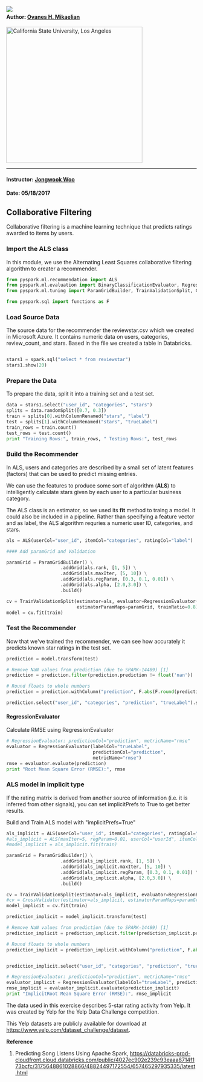 
<a href="http://www.calstatela.edu/centers/hipic"><img align="left" src="https://avatars2.githubusercontent.com/u/4156894?v=3&s=100"><image/>
</a>


#### Author: [Ovanes H. Mikaelian](https://www.linkedin.com/in/hovik-mikaelian-93a257a3/)
<p><img align="center" alt="California State University, Los Angeles" src="http://www.calstatela.edu/sites/default/files/groups/California%20State%20University%2C%20Los%20Angeles/master_logo_full_color_horizontal_centered.svg" style="width: 360px;"/>

------

#### Instructor: [Jongwook Woo](https://www.linkedin.com/in/jongwook-woo-7081a85)

#### Date: 05/18/2017

## Collaborative Filtering
Collaborative filtering is a machine learning technique that predicts ratings awarded to items by users.

### Import the ALS class
In this module, we use the Alternating Least Squares collaborative filtering algorithm to creater a recommender.


```python
from pyspark.ml.recommendation import ALS
from pyspark.ml.evaluation import BinaryClassificationEvaluator, RegressionEvaluator
from pyspark.ml.tuning import ParamGridBuilder, TrainValidationSplit, CrossValidator

from pyspark.sql import functions as F

```

### Load Source Data
The source data for the recommender the reviewstar.csv which we created in Microsoft Azure. It contains numeric data on users, categories, review_count, and stars. Based in the file we created a table in Databricks.


```python

stars1 = spark.sql("select * from reviewstar")
stars1.show(20)

```

### Prepare the Data
To prepare the data, split it into a training set and a test set.


```python
data = stars1.select("user_id", "categories", "stars")
splits = data.randomSplit([0.7, 0.3])
train = splits[0].withColumnRenamed("stars", "label")
test = splits[1].withColumnRenamed("stars", "trueLabel")
train_rows = train.count()
test_rows = test.count()
print "Training Rows:", train_rows, " Testing Rows:", test_rows
```

### Build the Recommender
In ALS, users and categories are described by a small set of latent features (factors) that can be used to predict missing entries.

We can use the features to produce some sort of algorithm (**ALS**) to intelligently calculate stars given by each user to a particular business category.

The ALS class is an estimator, so we used its **fit** method to traing a model. It could also be included in a pipeline. Rather than specifying a feature vector and as label, the ALS algorithm requries a numeric user ID, categories, and stars.


```python
als = ALS(userCol="user_id", itemCol="categories", ratingCol="label")
```


```python
#### Add paramGrid and Validation
```


```python
paramGrid = ParamGridBuilder() \
                    .addGrid(als.rank, [1, 5]) \
                    .addGrid(als.maxIter, [5, 10]) \
                    .addGrid(als.regParam, [0.3, 0.1, 0.01]) \
                    .addGrid(als.alpha, [2.0,3.0]) \
                    .build()


```


```python
cv = TrainValidationSplit(estimator=als, evaluator=RegressionEvaluator(), 
                          estimatorParamMaps=paramGrid, trainRatio=0.8)
model = cv.fit(train)
```

### Test the Recommender
Now that we've trained the recommender, we can see how accurately it predicts known star ratings in the test set.


```python
prediction = model.transform(test)

# Remove NaN values from prediction (due to SPARK-14489) [1]
prediction = prediction.filter(prediction.prediction != float('nan'))

# Round floats to whole numbers
prediction = prediction.withColumn("prediction", F.abs(F.round(prediction["prediction"],0)))

prediction.select("user_id", "categories", "prediction", "trueLabel").show(100, truncate=False)
```

#### RegressionEvaluator
Calculate RMSE using RegressionEvaluator


```python
# RegressionEvaluator: predictionCol="prediction", metricName="rmse"
evaluator = RegressionEvaluator(labelCol="trueLabel", 
                                predictionCol="prediction", 
                                metricName="rmse")
rmse = evaluator.evaluate(prediction)
print "Root Mean Square Error (RMSE):", rmse
```

### ALS model in implicit type
If the rating matrix is derived from another source of information (i.e. it is inferred from other signals), you can set implicitPrefs to True to get better results. 

Build and Train ALS model with "implicitPrefs=True"


```python
als_implicit = ALS(userCol="user_id", itemCol="categories", ratingCol="label", implicitPrefs=True)
#als_implicit = ALS(maxIter=5, regParam=0.01, userCol="userId", itemCol="movieId", ratingCol="label", implicitPrefs=True)
#model_implicit = als_implicit.fit(train)
```


```python
paramGrid = ParamGridBuilder() \
                    .addGrid(als_implicit.rank, [1, 5]) \
                    .addGrid(als_implicit.maxIter, [5, 10]) \
                    .addGrid(als_implicit.regParam, [0.3, 0.1, 0.01]) \
                    .addGrid(als_implicit.alpha, [2.0,3.0]) \
                    .build()

```


```python
cv = TrainValidationSplit(estimator=als_implicit, evaluator=RegressionEvaluator(), estimatorParamMaps=paramGrid, trainRatio=0.8)
#cv = CrossValidator(estimator=als_implicit, estimatorParamMaps=paramGrid, evaluator=RegressionEvaluator())
model_implicit = cv.fit(train)
```


```python
prediction_implicit = model_implicit.transform(test)

# Remove NaN values from prediction (due to SPARK-14489) [1]
prediction_implicit = prediction_implicit.filter(prediction_implicit.prediction != float('nan'))

# Round floats to whole numbers
prediction_implicit = prediction_implicit.withColumn("prediction", F.abs(F.round(prediction_implicit["prediction"],0)))


prediction_implicit.select("user_id", "categories", "prediction", "trueLabel").show(100, truncate=False)
```


```python
# RegressionEvaluator: predictionCol="prediction", metricName="rmse"
evaluator_implicit = RegressionEvaluator(labelCol="trueLabel", predictionCol="prediction", metricName="rmse")
rmse_implicit = evaluator_implicit.evaluate(prediction_implicit)
print "ImplicitRoot Mean Square Error (RMSE):", rmse_implicit
```

The data used in this exercise describes 5-star rating activity from Yelp. It was created by Yelp for the Yelp Data Challenge competition.

This Yelp datasets are publicly available for download at <https://www.yelp.com/dataset_challenge/dataset>.

**Reference**
1. Predicting Song Listens Using Apache Spark, https://databricks-prod-cloudfront.cloud.databricks.com/public/4027ec902e239c93eaaa8714f173bcfc/3175648861028866/48824497172554/657465297935335/latest.html


```python

```
